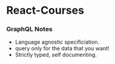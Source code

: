 # React-Courses

### GraphQL Notes
* Language agnostic specificiation. 
* query only for the data that you want!
* Strictly typed, self documenting.